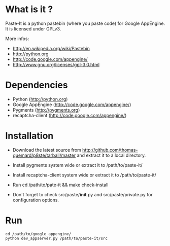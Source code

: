 # What is it ?

   Paste-It is a python pastebin (where you paste code) for Google AppEngine. It
is licensed under GPLv3.

More infos:

* http://en.wikipedia.org/wiki/Pastebin
* http://python.org
* http://code.google.com/appengine/
* http://www.gnu.org/licenses/gpl-3.0.html



# Dependencies

* Python (http://python.org)
* Google AppEngine (http://code.google.com/appengine/)
* Pygments (http://pygments.org)
* recaptcha-client (http://code.google.com/appengine/)



# Installation

* Download the latest source from
    http://github.com/thomas-quemard/p8ste/tarball/master
  and extract it to a local directory.

* Install pygments system wide or extract it to /path/to/paste-it/

* Install recaptcha-client system wide or extract it to /path/to/paste-it/

*  Run
   cd /path/to/pate-it && make check-install

* Don't forget to check src/paste/__init__.py and src/paste/private.py
  for configuration options.



# Run

    cd /path/to/google_appengine/
    python dev_appserver.py /path/to/paste-it/src
